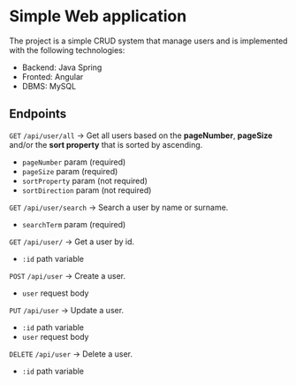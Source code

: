 # Simple Web application
The project is a simple CRUD system that manage users and is implemented with the following technologies:
- Backend: Java Spring
- Fronted: Angular
- DBMS: MySQL

## Endpoints
`GET` `/api/user/all` -> Get all users based on the **pageNumber**, **pageSize** and/or the **sort property** that is sorted by ascending.
  - `pageNumber` param (required)
  - `pageSize` param (required)
  - `sortProperty` param (not required)
  - `sortDirection` param (not required)

`GET` `/api/user/search` -> Search a user by name or surname.
  - `searchTerm` param (required)

`GET` `/api/user/` -> Get a user by id.
  - `:id` path variable

`POST` `/api/user` -> Create a user.
  - `user` request body

`PUT` `/api/user` -> Update a user.
  - `:id` path variable
  - `user` request body

`DELETE` `/api/user` -> Delete a user.
  - `:id` path variable
